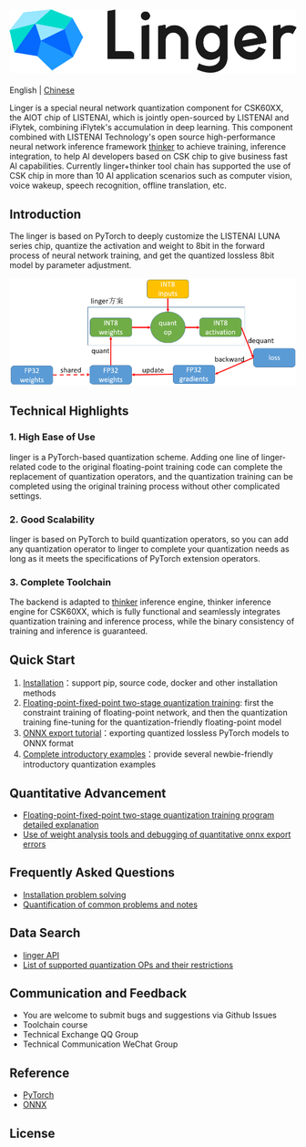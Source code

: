 ![linger_logo](../Linger/Introduction/files/linger_logo.png)
--------------------------------------------------------------------------------
English | [Chinese](../Linger/readme.md)


Linger is a special neural network quantization component for CSK60XX, the AlOT chip of LISTENAI, which is jointly open-sourced by LISTENAI and iFlytek, combining iFlytek's accumulation in deep learning. This component combined with LISTENAI Technology's open source high-performance neural network inference framework [thinker](https://git-in.iflytek.com/RS_RDG_AI_Group/bitbrain/thinker)  to achieve training, inference integration, to help AI developers based on CSK chip to give business fast Al capabilities. Currently linger+thinker tool chain has supported the use of CSK chip in more than 10 AI application scenarios such as computer vision, voice wakeup, speech recognition, offline translation, etc.


## Introduction
The linger is based on PyTorch to deeply customize the LISTENAI LUNA series chip, quantize the activation and weight to 8bit in the forward process of neural network training, and get the quantized lossless 8bit model by parameter adjustment.

![doc/image/solution.png](../Linger/Introduction/files/solution.png)

## Technical Highlights
### 1. High Ease of Use
linger is a PyTorch-based quantization scheme. Adding one line of linger-related code to the original floating-point training code can complete the replacement of quantization operators, and the quantization training can be completed using the original training process without other complicated settings.

### 2. Good Scalability
linger is based on PyTorch to build quantization operators, so you can add any quantization operator to linger to complete your quantization needs as long as it meets the specifications of PyTorch extension operators.

### 3. Complete Toolchain
The backend is adapted to [thinker](https://git-in.iflytek.com/RS_RDG_AI_Group/bitbrain/thinker) inference engine, thinker inference engine for CSK60XX, which is fully functional and seamlessly integrates quantization training and inference process, while the binary consistency of training and inference is guaranteed.


## Quick Start
1. [Installation](../Linger/Introduction/how_to_use.md)：support pip, source code, docker and other installation methods
2. [Floating-point-fixed-point two-stage quantization training](../Linger/Training_Framework/train_clamp.md): first the constraint training of floating-point network, and then the quantization training fine-tuning for the quantization-friendly floating-point model
3. [ONNX export tutorial](../Linger/Tools/tool.md)：exporting quantized lossless PyTorch models to ONNX format
4. [Complete introductory examples](../Linger/Example/example.md)：provide several newbie-friendly introductory quantization examples

## Quantitative Advancement
  - [Floating-point-fixed-point two-stage quantization training program detailed explanation](../Linger/Training_Framework/train_quant.md)
  - [Use of weight analysis tools and debugging of quantitative onnx export errors](../Linger/FAQ/faq.md)

## Frequently Asked Questions
- [Installation problem solving](../Linger/FAQ/faq.md)
- [Quantification of common problems and notes](../Linger/FAQ/faq.md)

## Data Search
- [linger API](../Linger/Training_Framework/operator.md)
- [List of supported quantization OPs and their restrictions](../Linger/Training_Framework/operator.md)

## Communication and Feedback
- You are welcome to submit bugs and suggestions via Github Issues
- Toolchain course
- Technical Exchange QQ Group
- Technical Communication WeChat Group

## Reference
- [PyTorch](https://github.com/pytorch/pytorch)
- [ONNX](https://github.com/onnx/onnx)

## License
